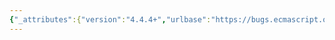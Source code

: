 ```yaml
---
{"_attributes":{"version":"4.4.4+","urlbase":"https://bugs.ecmascript.org/","maintainer":"dherman@mozilla.com"},"bug":{"bug_id":2672,"creation_ts":"2014-04-17 06:32:00 -0700","short_desc":"7.4.1  GetIterator, 7.4.2  IsIterable: Missing IsCallable checks and typos","delta_ts":"2014-05-06 16:56:48 -0700","product":"Draft for 6th Edition","component":"technical issue","version":"Rev 23: April 5, 2014 Draft","rep_platform":"All","op_sys":"All","bug_status":"RESOLVED","resolution":"FIXED","priority":"Normal","bug_severity":"normal","everconfirmed":true,"reporter":{"uid":"andrebargull","name":"André Bargull"},"assigned_to":{"uid":"allen","name":"Allen Wirfs-Brock"},"long_desc":[{"commentid":7771,"comment_count":0,"who":{"uid":"andrebargull","name":"André Bargull"},"bug_when":"2014-04-17 06:32:17 -0700","thetext":"7.4.1  GetIterator only checks for IsCallable in step 1.c if the method parameter was not passed, that means if method was passed no such check is performed.\n\nEither make step 1.c a new step between step 1 and step 2, or change 7.4.2  IsIterable to use GetMethod (and then handle only 'undefined' in 7.4.1 step 1.c).\n\nAlso \"IsIterable\" should probably be renamed to \"GetIteratorMethod\" are something similar, the \"Is*\"-prefix is normally only used for methods which return boolean results (e.g. IsCallable, IsConstructor, IsExtensible).\n\n\nTypos:\n- 7.4.1, step 2: Remove \"and.\" \n- 7.4.2, step 2: \"@@Iterator\" -> \"@@iterator\""},{"commentid":7787,"comment_count":1,"who":{"uid":"allen","name":"Allen Wirfs-Brock"},"bug_when":"2014-04-17 09:00:13 -0700","thetext":"fixed in rev24 editor's draft\n\nrenamed IsIterable -> CheckIterable"},{"commentid":8194,"comment_count":2,"who":{"uid":"allen","name":"Allen Wirfs-Brock"},"bug_when":"2014-05-06 16:56:48 -0700","thetext":"fixed in rev24"}]}}
---
```

